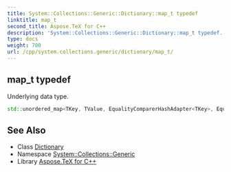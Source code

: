```yaml
---
title: System::Collections::Generic::Dictionary::map_t typedef
linktitle: map_t
second_title: Aspose.TeX for C++
description: 'System::Collections::Generic::Dictionary::map_t typedef. Underlying data type in C++.'
type: docs
weight: 700
url: /cpp/system.collections.generic/dictionary/map_t/
---
```

## map_t typedef


Underlying data type.

```cpp
std::unordered_map<TKey, TValue, EqualityComparerHashAdapter<TKey>, EqualityComparerAdapter<TKey>, ASPOSE_MAP_ALLOCATOR_TYPE(TKey, TValue)> System::Collections::Generic::Dictionary< TKey, TValue >::map_t
```

## See Also

* Class [Dictionary](../)
* Namespace [System::Collections::Generic](../../)
* Library [Aspose.TeX for C++](../../../)
